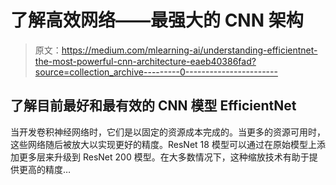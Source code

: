# 了解高效网络——最强大的 CNN 架构

> 原文：<https://medium.com/mlearning-ai/understanding-efficientnet-the-most-powerful-cnn-architecture-eaeb40386fad?source=collection_archive---------0----------------------->

## 了解目前最好和最有效的 CNN 模型 EfficientNet

当开发卷积神经网络时，它们是以固定的资源成本完成的。当更多的资源可用时，这些网络随后被放大以实现更好的精度。ResNet 18 模型可以通过在原始模型上添加更多层来升级到 ResNet 200 模型。在大多数情况下，这种缩放技术有助于提供更高的精度…